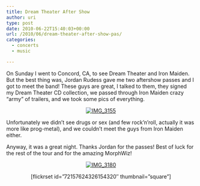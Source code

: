 ```yaml
---
title: Dream Theater After Show
author: uri
type: post
date: 2010-06-22T15:40:03+00:00
url: /2010/06/dream-theater-after-show-pas/
categories:
  - concerts
  - music

---
```

<p style="text-align: left;">
  On Sunday I went to Concord, CA, to see Dream Theater and Iron Maiden. But the best thing was, Jordan Rudess gave me two aftershow passes and I got to meet the band! These guys are great, I talked to them, they signed my Dream Theater CD collection, we passed through Iron Maiden crazy &#8220;army&#8221; of trailers, and we took some pics of everything.
</p>

<p style="text-align: center;">
  <a class="flickr-image aligncenter" title="IMG_3155" href="http://www.flickr.com/photos/enochrooted/4721292625/"><img src="http://farm2.static.flickr.com/1438/4721292625_cd7d5a38fb.jpg" alt="IMG_3155" /></a>
</p>

Unfortunately we didn&#8217;t see drugs or sex (and few rock&#8217;n&#8217;roll, actually it was more like prog-metal), and we couldn&#8217;t meet the guys from Iron Maiden either.

Anyway, it was a great night. Thanks Jordan for the passes! Best of luck for the rest of the tour and for the amazing MorphWiz!

<p style="text-align: center;">
  <a class="flickr-image alignnone" title="IMG_3180" href="http://www.flickr.com/photos/enochrooted/4721956840/"><img src="http://farm2.static.flickr.com/1103/4721956840_4bc49b9f4f.jpg" alt="IMG_3180" /></a>
</p>

<p style="text-align: center;">
  [flickrset id=&#8221;72157624326154320&#8243; thumbnail=&#8221;square&#8221;]
</p>